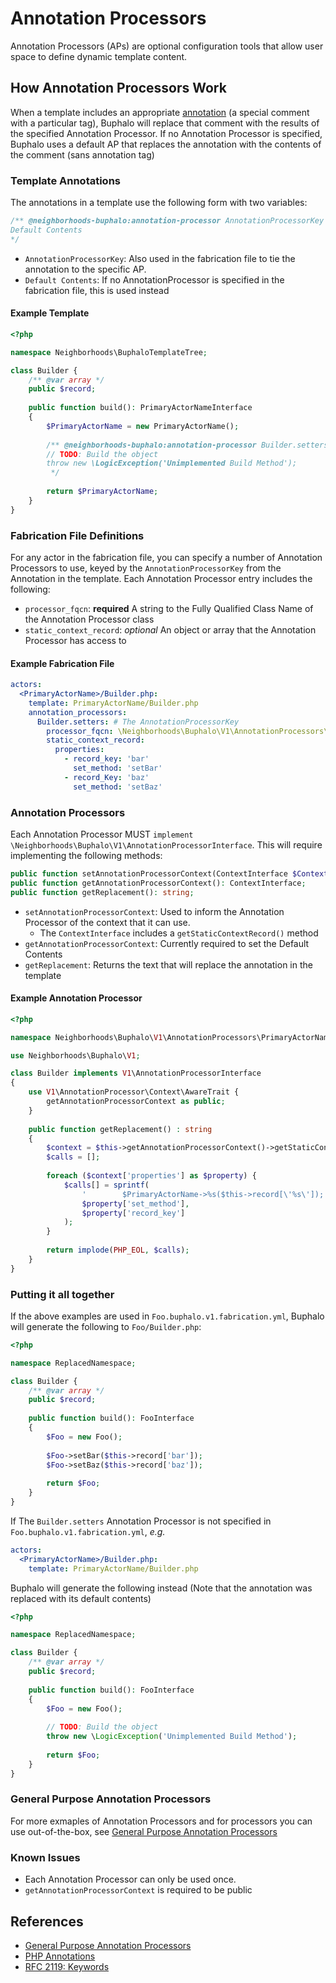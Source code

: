 # Annotation Processors
Annotation Processors (APs) are optional configuration tools that allow user space to define dynamic template content.

## How Annotation Processors Work
When a template includes an appropriate [annotation][Annotations] (a special comment with a particular tag),
Buphalo will replace that comment with the results of the specified Annotation Processor.
If no Annotation Processor is specified, Buphalo uses a default AP that replaces the annotation with the contents of
the comment (sans annotation tag)

### Template Annotations
The annotations in a template use the following form with two variables:
```php
/** @neighborhoods-buphalo:annotation-processor AnnotationProcessorKey
Default Contents
*/
```
- `AnnotationProcessorKey`: Also used in the fabrication file to tie the annotation to the specific AP.
- `Default Contents`: If no AnnotationProcessor is specified in the fabrication file, this is used instead

#### Example Template
```php
<?php

namespace Neighborhoods\BuphaloTemplateTree;

class Builder {
    /** @var array */
    public $record;
    
    public function build(): PrimaryActorNameInterface
    {
        $PrimaryActorName = new PrimaryActorName();
        
        /** @neighborhoods-buphalo:annotation-processor Builder.setters
        // TODO: Build the object
        throw new \LogicException('Unimplemented Build Method');
         */
        
        return $PrimaryActorName;
    }
}
```

### Fabrication File Definitions
For any actor in the fabrication file, you can specify a number of Annotation Processors to use,
keyed by the `AnnotationProcessorKey` from the Annotation in the template.
Each Annotation Processor entry includes the following:
- `processor_fqcn`: **required** A string to the Fully Qualified Class Name of the Annotation Processor class
- `static_context_record`: *optional* An object or array that the Annotation Processor has access to

#### Example Fabrication File
```yaml
actors:
  <PrimaryActorName>/Builder.php:
    template: PrimaryActorName/Builder.php
    annotation_processors:
      Builder.setters: # The AnnotationProcessorKey 
        processor_fqcn: \Neighborhoods\Buphalo\V1\AnnotationProcessors\Actor\Builder
        static_context_record:
          properties:
            - record_key: 'bar'
              set_method: 'setBar'
            - record_Key: 'baz'
              set_method: 'setBaz'
```


### Annotation Processors
Each Annotation Processor MUST `implement \Neighborhoods\Buphalo\V1\AnnotationProcessorInterface`.
This will require implementing the following methods:
```php
public function setAnnotationProcessorContext(ContextInterface $Context);
public function getAnnotationProcessorContext(): ContextInterface;
public function getReplacement(): string;
```
- `setAnnotationProcessorContext`: Used to inform the Annotation Processor of the context that it can use.
  - The `ContextInterface` includes a `getStaticContextRecord()` method
- `getAnnotationProcessorContext`: Currently required to set the Default Contents
- `getReplacement`: Returns the text that will replace the annotation in the template


#### Example Annotation Processor
```php
<?php

namespace Neighborhoods\Buphalo\V1\AnnotationProcessors\PrimaryActorName;

use Neighborhoods\Buphalo\V1;

class Builder implements V1\AnnotationProcessorInterface
{
    use V1\AnnotationProcessor\Context\AwareTrait {
        getAnnotationProcessorContext as public;
    }
    
    public function getReplacement() : string
    {
        $context = $this->getAnnotationProcessorContext()->getStaticContextRecord();
        $calls = [];
        
        foreach ($context['properties'] as $property) {
            $calls[] = sprintf(
                '        $PrimaryActorName->%s($this->record[\'%s\']);',
                $property['set_method'],
                $property['record_key']
            );
        }
        
        return implode(PHP_EOL, $calls);
    }
}
```

### Putting it all together
If the above examples are used in `Foo.buphalo.v1.fabrication.yml`,
Buphalo will generate the following to `Foo/Builder.php`:
```php
<?php

namespace ReplacedNamespace;

class Builder {
    /** @var array */
    public $record;
    
    public function build(): FooInterface
    {
        $Foo = new Foo();
        
        $Foo->setBar($this->record['bar']);
        $Foo->setBaz($this->record['baz']);
        
        return $Foo;
    }
}
```

If The `Builder.setters` Annotation Processor is not specified in `Foo.buphalo.v1.fabrication.yml`, _e.g._
```yaml
actors:
  <PrimaryActorName>/Builder.php:
    template: PrimaryActorName/Builder.php
```

Buphalo will generate the following instead (Note that the annotation was replaced with its default contents)
```php
<?php

namespace ReplacedNamespace;

class Builder {
    /** @var array */
    public $record;
    
    public function build(): FooInterface
    {
        $Foo = new Foo();
        
        // TODO: Build the object
        throw new \LogicException('Unimplemented Build Method');
        
        return $Foo;
    }
}
```

### General Purpose Annotation Processors
For more exmaples of Annotation Processors and for processors you can use out-of-the-box,
see [General Purpose Annotation Processors][GPAP]

### Known Issues
- Each Annotation Processor can only be used once.
- `getAnnotationProcessorContext` is required to be public

## References
- [General Purpose Annotation Processors][GPAP]
- [PHP Annotations][Annotations]
- [RFC 2119: Keywords](https://tools.ietf.org/html/rfc2119)

[Annotations]: https://php-annotations.readthedocs.io/en/latest/UsingAnnotations.html
[GPAP]: GeneralPurposeAnnotationProcessors.md
